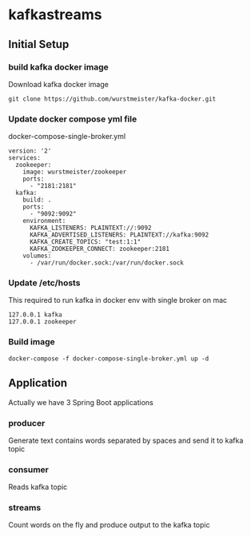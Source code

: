 # kafkastreams

## Initial Setup

### build kafka docker image
Download kafka docker image 
```
git clone https://github.com/wurstmeister/kafka-docker.git
```

### Update docker compose yml file

docker-compose-single-broker.yml
```
version: '2'
services:
  zookeeper:
    image: wurstmeister/zookeeper
    ports:
      - "2181:2181"
  kafka:
    build: .
    ports:
      - "9092:9092"
    environment:
      KAFKA_LISTENERS: PLAINTEXT://:9092
      KAFKA_ADVERTISED_LISTENERS: PLAINTEXT://kafka:9092
      KAFKA_CREATE_TOPICS: "test:1:1"
      KAFKA_ZOOKEEPER_CONNECT: zookeeper:2181
    volumes:
      - /var/run/docker.sock:/var/run/docker.sock

```

### Update /etc/hosts
This required to run kafka in docker env with single broker on mac
```
127.0.0.1 kafka
127.0.0.1 zookeeper
```

### Build image
```
docker-compose -f docker-compose-single-broker.yml up -d
```

## Application

Actually we have 3 Spring Boot applications 

### producer
Generate text contains words separated by spaces and send it to kafka topic
### consumer
Reads kafka topic
### streams
Count words on the fly and produce output to the kafka topic